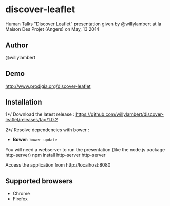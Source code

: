 discover-leaflet
================

Human Talks "Discover Leaflet" presentation given by @willylambert at la Maison Des Projet (Angers) on May, 13 2014

## Author

@willylambert

## Demo

http://www.prodigia.org/discover-leaflet

## Installation

1*/ Download the latest release :
https://github.com/willylambert/discover-leaflet/releases/tag/1.0.2

2*/ Resolve dependencies with bower :
* **Bower**: `bower update`

You will need a webserver to run the presentation (like the node.js package http-server)
    npm install http-server
    http-server

Access the application from http://localhost:8080

## Supported browsers

* Chrome 
* Firefox
